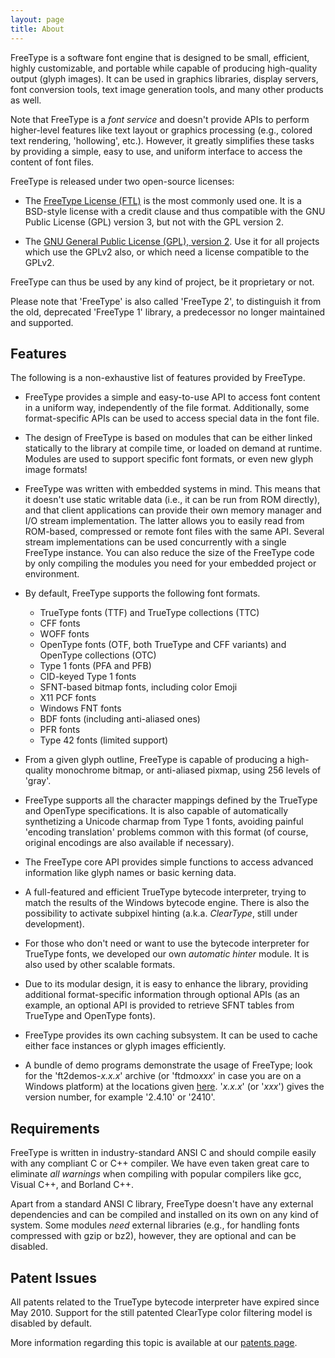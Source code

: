 ```yaml
---
layout: page
title: About
---
```


FreeType is a software font engine that is designed to be small, efficient,
highly customizable, and portable while capable of producing high-quality
output (glyph images).  It can be used in graphics libraries, display servers,
font conversion tools, text image generation tools, and many other products as
well.

Note that FreeType is a *font service* and doesn't provide APIs to perform
higher-level features like text layout or graphics processing (e.g., colored
text rendering, 'hollowing', etc.).  However, it greatly simplifies
these tasks by providing a simple, easy to use, and uniform interface to access
the content of font files.

FreeType is released under two open-source licenses: 

* The [FreeType License (FTL)][ftl] is the most commonly used one. It is a
BSD-style license with a credit clause and thus compatible with the GNU Public
License (GPL) version 3, but not with the GPL version 2.

* The [GNU General Public License (GPL), version 2][gpl2]. Use it for all projects
which use the GPLv2 also, or which need a license compatible to the GPLv2.

FreeType can thus be used by any kind of project, be it proprietary or not.

[ftl]: http://git.savannah.gnu.org/cgit/freetype/freetype2.git/tree/docs/FTL.TXT
[gpl2]: http://git.savannah.gnu.org/cgit/freetype/freetype2.git/tree/docs/GPLv2.TXT

Please note that 'FreeType' is also called 'FreeType&nbsp;2', to distinguish it
from the old, deprecated 'FreeType&nbsp;1' library, a predecessor no longer
maintained and supported.

Features
---

The following is a non-exhaustive list of features provided by FreeType.

* FreeType provides a simple and easy-to-use API to
access font content in a uniform way, independently of the file format.
Additionally, some format-specific APIs can be used to access special data in
the font file.

* The design of FreeType is based on modules that can
be either linked statically to the library at compile time, or loaded on demand
at runtime.  Modules are used to support specific font formats, or even new
glyph image formats!

* FreeType was written with embedded systems in mind.
This means that it doesn't use static writable data (i.e., it can be run from
ROM directly), and that client applications can provide their own memory
manager and I/O stream implementation.  The latter allows you to easily read
from ROM-based, compressed or remote font files with the same API.  Several
stream implementations can be used concurrently with a single FreeType
instance. You can also reduce the size of the FreeType code by only compiling
the modules you need for your embedded project or environment.

* By default, FreeType supports the following font
formats.
  * TrueType fonts (TTF) and TrueType collections (TTC)
  * CFF fonts
  * WOFF fonts
  * OpenType fonts (OTF, both TrueType and CFF variants) and OpenType collections (OTC)
  * Type&nbsp;1 fonts (PFA and PFB)
  * CID-keyed Type&nbsp;1 fonts
  * SFNT-based bitmap fonts, including color Emoji
  * X11 PCF fonts
  * Windows FNT fonts
  * BDF fonts (including anti-aliased ones)
  * PFR fonts
  * Type&nbsp;42 fonts (limited support)

* From a given glyph outline, FreeType is capable of
producing a high-quality monochrome bitmap, or anti-aliased pixmap, using 256
levels of 'gray'.

* FreeType supports all the character mappings defined
by the TrueType and OpenType specifications.  It is also capable of
automatically synthetizing a Unicode charmap from Type&nbsp;1 fonts, avoiding
painful 'encoding translation' problems common with this format (of course,
original encodings are also available if necessary).

* The FreeType core API provides simple functions to
access advanced information like glyph names or basic kerning data.

* A full-featured and efficient TrueType bytecode
interpreter, trying to match the results of the Windows bytecode engine.  There
is also the possibility to activate subpixel hinting (a.k.a. *ClearType*, still
under development).

* For those who don't need or want to use the bytecode
interpreter for TrueType fonts, we developed our own *automatic hinter* module.
It is also used by other scalable formats.

* Due to its modular design, it is easy to enhance the
library, providing additional format-specific information through optional APIs
(as an example, an optional API is provided to retrieve SFNT tables from
TrueType and OpenType fonts).

* FreeType provides its own caching subsystem.  It can
be used to cache either face instances or glyph images efficiently.

* A bundle of demo programs demonstrate the usage of FreeType; look for the
'ft2demos-<i>x.x.x</i>' archive (or 'ftdmo<i>xxx</i>' in case you are on a
Windows platform) at the locations given <a
href="../../download.html">here</a>.  '<i>x.x.x</i>' (or '<i>xxx</i>') gives
the version number, for example '2.4.10' or '2410'.

Requirements
---

FreeType is written in industry-standard ANSI&nbsp;C and should compile
easily with any compliant C or C++ compiler.  We have even taken
great care to eliminate *all warnings* when compiling with
popular compilers like gcc, Visual C++, and Borland C++.

Apart from a standard ANSI&nbsp;C library, FreeType doesn't have any
external dependencies and can be compiled and installed on its own on
any kind of system.  Some modules *need* external libraries
(e.g., for handling fonts compressed with gzip or bz2), however, they
are optional and can be disabled.

Patent Issues
---

All patents related to the TrueType bytecode interpreter have expired
since May 2010.  Support for the still patented ClearType color
filtering model is disabled by default.

More information regarding this topic is available at our <a
href="../../patents.html">patents page</a>.
